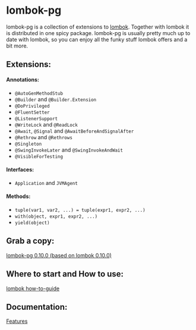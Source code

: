 # lombok-pg

lombok-pg is a collection of extensions to [lombok](https://github.com/rzwitserloot/lombok). Together with lombok it is distributed in one spicy package. lombok-pg is usually pretty much up to date with lombok, so you can enjoy all the funky stuff lombok offers and a bit more.

## Extensions:

#### Annotations:

- `@AutoGenMethodStub`
- `@Builder` and `@Builder.Extension`
- `@DoPrivileged`
- `@FluentSetter`
- `@ListenerSupport`
- `@WriteLock` and `@ReadLock`
- `@Await`, `@Signal` and `@AwaitBeforeAndSignalAfter`
- `@Rethrow` and `@Rethrows`
- `@Singleton`
- `@SwingInvokeLater` and `@SwingInvokeAndWait`
- `@VisibleForTesting`

#### Interfaces:

- `Application` and `JVMAgent`

#### Methods:

- `tuple(var1, var2, ...) = tuple(expr1, expr2, ...)`
- `with(object, expr1, expr2, ...)`
- `yield(object)`

## Grab a copy:
[lombok-pg 0.10.0 (based on lombok 0.10.0)](http://cloud.github.com/downloads/peichhorn/lombok-pg/lombok-pg-0.10.0.jar)

## Where to start and How to use:
[lombok how-to-guide](http://projectlombok.org/features/index.html)

## Documentation:
[Features](http://peichhorn.github.com/lombok-pg/)